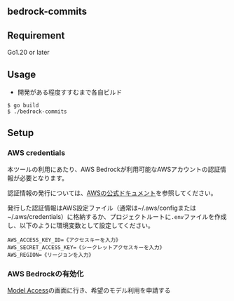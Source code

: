 ## bedrock-commits

## Requirement
Go1.20 or later

## Usage

- 開発がある程度すすむまで各自ビルド
```
$ go build
$ ./bedrock-commits
```


## Setup
### AWS credentials

本ツールの利用にあたり、AWS Bedrockが利用可能なAWSアカウントの認証情報が必要となります。  

認証情報の発行については、[AWSの公式ドキュメント](https://docs.aws.amazon.com/ja_jp/powershell/latest/userguide/pstools-appendix-sign-up.html)を参照してください。  

発行した認証情報はAWS設定ファイル（通常は~/.aws/configまたは~/.aws/credentials）に格納するか、プロジェクトルートに`.env`ファイルを作成し、以下のように環境変数として設定してください。

```env
AWS_ACCESS_KEY_ID=《アクセスキーを入力》
AWS_SECRET_ACCESS_KEY=《シークレットアクセスキーを入力》
AWS_REGION=《リージョンを入力》
```

### AWS Bedrockの有効化

[Model Access](https://ap-northeast-1.console.aws.amazon.com/bedrock/home?region=ap-northeast-1#/modelaccess)の画面に行き、希望のモデル利用を申請する
